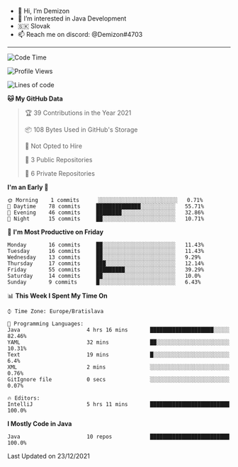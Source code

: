 - 👋 Hi, I’m Demizon
- 👀 I’m interested in Java Development
- 🇸🇰 Slovak
- 📫 Reach me on discord: @Demizon#4703
<hr>

<!--START_SECTION:waka-->
![Code Time](http://img.shields.io/badge/Code%20Time-154%20hrs%2045%20mins-blue)

![Profile Views](http://img.shields.io/badge/Profile%20Views-0-blue)

![Lines of code](https://img.shields.io/badge/From%20Hello%20World%20I%27ve%20Written-8%20Thousand%20lines%20of%20code-blue)

**🐱 My GitHub Data** 

> 🏆 39 Contributions in the Year 2021
 > 
> 📦 108 Bytes Used in GitHub's Storage 
 > 
> 🚫 Not Opted to Hire
 > 
> 📜 3 Public Repositories 
 > 
> 🔑 6 Private Repositories  
 > 
**I'm an Early 🐤** 

```text
🌞 Morning    1 commits      ░░░░░░░░░░░░░░░░░░░░░░░░░   0.71% 
🌆 Daytime    78 commits     ██████████████░░░░░░░░░░░   55.71% 
🌃 Evening    46 commits     ████████░░░░░░░░░░░░░░░░░   32.86% 
🌙 Night      15 commits     ██░░░░░░░░░░░░░░░░░░░░░░░   10.71%

```
📅 **I'm Most Productive on Friday** 

```text
Monday       16 commits     ██░░░░░░░░░░░░░░░░░░░░░░░   11.43% 
Tuesday      16 commits     ██░░░░░░░░░░░░░░░░░░░░░░░   11.43% 
Wednesday    13 commits     ██░░░░░░░░░░░░░░░░░░░░░░░   9.29% 
Thursday     17 commits     ███░░░░░░░░░░░░░░░░░░░░░░   12.14% 
Friday       55 commits     █████████░░░░░░░░░░░░░░░░   39.29% 
Saturday     14 commits     ██░░░░░░░░░░░░░░░░░░░░░░░   10.0% 
Sunday       9 commits      █░░░░░░░░░░░░░░░░░░░░░░░░   6.43%

```


📊 **This Week I Spent My Time On** 

```text
⌚︎ Time Zone: Europe/Bratislava

💬 Programming Languages: 
Java                     4 hrs 16 mins       ████████████████████░░░░░   82.46% 
YAML                     32 mins             ██░░░░░░░░░░░░░░░░░░░░░░░   10.31% 
Text                     19 mins             █░░░░░░░░░░░░░░░░░░░░░░░░   6.4% 
XML                      2 mins              ░░░░░░░░░░░░░░░░░░░░░░░░░   0.76% 
GitIgnore file           0 secs              ░░░░░░░░░░░░░░░░░░░░░░░░░   0.07%

🔥 Editors: 
IntelliJ                 5 hrs 11 mins       █████████████████████████   100.0%

```

**I Mostly Code in Java** 

```text
Java                     10 repos            █████████████████████████   100.0%

```



 Last Updated on 23/12/2021
<!--END_SECTION:waka-->
